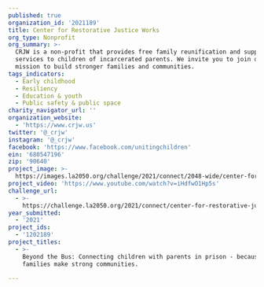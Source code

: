 ```yaml
---
published: true
organization_id: '2021189'
title: Center for Restorative Justice Works
org_type: Nonprofit
org_summary: >-
  CRJW is a non-profit that provides free family reunification and support
  services to children of incarcerated parents. We invite you to join our
  mission to build stronger families and communities.
tags_indicators:
  - Early childhood
  - Resiliency
  - Education & youth
  - Public safety & public space
charity_navigator_url: ''
organization_website:
  - 'https://www.crjw.us'
twitter: '@_crjw'
instagram: '@_crjw'
facebook: 'https://www.facebook.com/unitingchildren'
ein: '680547196'
zip: '90640'
project_image: >-
  https://images.la2050.org/challenge/2021/connect/2048-wide/center-for-restorative-justice-works.jpg
project_video: 'https://www.youtube.com/watch?v=iHdfwO1Hp5s'
challenge_url:
  - >-
    https://challenge.la2050.org/2021/connect/center-for-restorative-justice-works/
year_submitted:
  - '2021'
project_ids:
  - '1202189'
project_titles:
  - >-
    Beyond the Bus: Connecting children with parents in prison - because strong
    families make strong communities.

---
```

